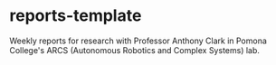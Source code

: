 # reports-template

Weekly reports for research with Professor Anthony Clark in Pomona College's ARCS (Autonomous Robotics and Complex Systems) lab.
